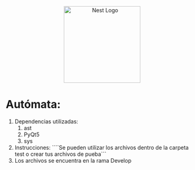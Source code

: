 <p align="center">
  <a href="http://nestjs.com/" target="blank"><img src="https://nestjs.com/img/logo-small.svg" width="200" alt="Nest Logo" /></a>
</p>

# Autómata:
1. Dependencias utilizadas:
    1. ast
    2. PyQt5
    3. sys
2. Instrucciones:
    ````Se pueden utilizar los archivos dentro de la carpeta test o crear tus archivos de pueba```
3. Los archivos se encuentra en la rama Develop
